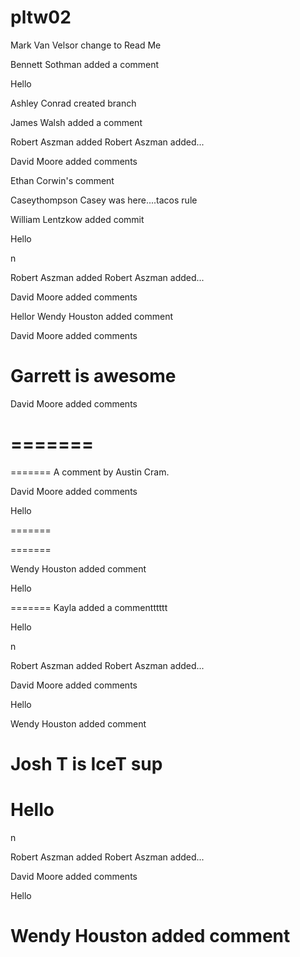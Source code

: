 # pltw02
Mark Van Velsor change to Read Me


Bennett Sothman added a comment 

Hello


Ashley Conrad created branch




James Walsh added a comment




Robert Aszman added Robert Aszman added...




David Moore added comments

Ethan Corwin's comment

 Caseythompson
Casey was here....tacos rule






William Lentzkow added commit

Hello

n

Robert Aszman added Robert Aszman added...




David Moore added comments


Hellor
Wendy Houston added comment




David Moore added comments




Garrett is awesome
=======
David Moore added comments


=======
=======
=======
A comment by Austin Cram.



David Moore added comments




Hello

=======



=======



Wendy Houston added comment



Hello





=======
Kayla added a commentttttt

Hello


n

Robert Aszman added Robert Aszman added...




David Moore added comments



Hello





Wendy Houston added comment



Josh T is IceT sup
=======
Hello
=======
n

Robert Aszman added Robert Aszman added...




David Moore added comments




Hello


Wendy Houston added comment
=======



